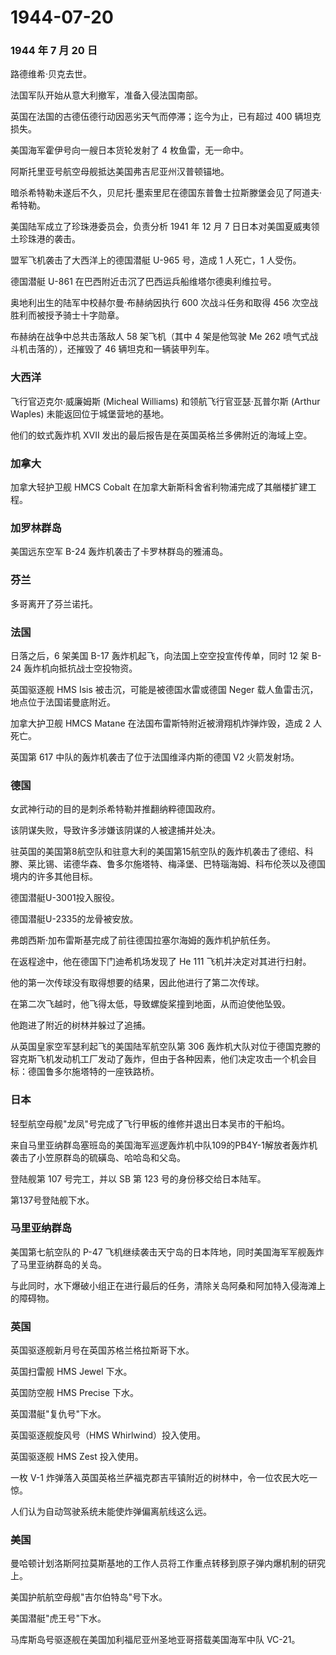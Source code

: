 # 1944-07-20

### 1944 年 7 月 20 日

路德维希·贝克去世。

法国军队开始从意大利撤军，准备入侵法国南部。

英国在法国的古德伍德行动因恶劣天气而停滞；迄今为止，已有超过 400
辆坦克损失。

美国海军霍伊号向一艘日本货轮发射了 4 枚鱼雷，无一命中。

阿斯托里亚号航空母舰抵达美国弗吉尼亚州汉普顿锚地。

暗杀希特勒未遂后不久，贝尼托·墨索里尼在德国东普鲁士拉斯滕堡会见了阿道夫·希特勒。

美国陆军成立了珍珠港委员会，负责分析 1941 年 12 月 7
日日本对美国夏威夷领土珍珠港的袭击。

盟军飞机袭击了大西洋上的德国潜艇 U-965 号，造成 1 人死亡，1 人受伤。

德国潜艇 U-861 在巴西附近击沉了巴西运兵船维塔尔德奥利维拉号。

奥地利出生的陆军中校赫尔曼·布赫纳因执行 600 次战斗任务和取得 456
次空战胜利而被授予骑士十字勋章。

布赫纳在战争中总共击落敌人 58 架飞机（其中 4 架是他驾驶 Me 262
喷气式战斗机击落的），还摧毁了 46 辆坦克和一辆装甲列车。

### 大西洋

飞行官迈克尔·威廉姆斯 (Micheal Williams) 和领航飞行官亚瑟·瓦普尔斯
(Arthur Waples) 未能返回位于城堡营地的基地。

他们的蚊式轰炸机 XVII 发出的最后报告是在英国英格兰多佛附近的海域上空。

### 加拿大

加拿大轻护卫舰 HMCS Cobalt
在加拿大新斯科舍省利物浦完成了其艏楼扩建工程。

### 加罗林群岛

美国远东空军 B-24 轰炸机袭击了卡罗林群岛的雅浦岛。

### 芬兰

多哥离开了芬兰诺托。

### 法国

日落之后，6 架美国 B-17 轰炸机起飞，向法国上空空投宣传传单，同时 12 架
B-24 轰炸机向抵抗战士空投物资。

英国驱逐舰 HMS Isis 被击沉，可能是被德国水雷或德国 Neger
载人鱼雷击沉，地点位于法国诺曼底附近。

加拿大护卫舰 HMCS Matane 在法国布雷斯特附近被滑翔机炸弹炸毁，造成 2
人死亡。

英国第 617 中队的轰炸机袭击了位于法国维泽内斯的德国 V2 火箭发射场。

### 德国

女武神行动的目的是刺杀希特勒并推翻纳粹德国政府。

该阴谋失败，导致许多涉嫌该阴谋的人被逮捕并处决。

驻英国的美国第8航空队和驻意大利的美国第15航空队的轰炸机袭击了德绍、科滕、莱比锡、诺德华森、鲁多尔施塔特、梅泽堡、巴特瑙海姆、科布伦茨以及德国境内的许多其他目标。

德国潜艇U-3001投入服役。

德国潜艇U-2335的龙骨被安放。

弗朗西斯·加布雷斯基完成了前往德国拉塞尔海姆的轰炸机护航任务。

在返程途中，他在德国下门迪希机场发现了 He 111 飞机并决定对其进行扫射。

他的第一次传球没有取得想要的结果，因此他进行了第二次传球。

在第二次飞越时，他飞得太低，导致螺旋桨撞到地面，从而迫使他坠毁。

他跑进了附近的树林并躲过了追捕。

从英国皇家空军瑟利起飞的美国陆军航空队第 306
轰炸机大队对位于德国克滕的容克斯飞机发动机工厂发动了轰炸，但由于各种因素，他们决定攻击一个机会目标：德国鲁多尔施塔特的一座铁路桥。

### 日本

轻型航空母舰"龙凤"号完成了飞行甲板的维修并退出日本吴市的干船坞。

来自马里亚纳群岛塞班岛的美国海军巡逻轰炸机中队109的PB4Y-1解放者轰炸机袭击了小笠原群岛的硫磺岛、哈哈岛和父岛。

登陆舰第 107 号完工，并以 SB 第 123 号的身份移交给日本陆军。

第137号登陆舰下水。

### 马里亚纳群岛

美国第七航空队的 P-47
飞机继续袭击天宁岛的日本阵地，同时美国海军军舰轰炸了马里亚纳群岛的关岛。

与此同时，水下爆破小组正在进行最后的任务，清除关岛阿桑和阿加特入侵海滩上的障碍物。

### 英国

英国驱逐舰新月号在英国苏格兰格拉斯哥下水。

英国扫雷舰 HMS Jewel 下水。

英国防空舰 HMS Precise 下水。

英国潜艇"复仇号"下水。

英国驱逐舰旋风号（HMS Whirlwind）投入使用。

英国驱逐舰 HMS Zest 投入使用。

一枚 V-1
炸弹落入英国英格兰萨福克郡吉平镇附近的树林中，令一位农民大吃一惊。

人们认为自动驾驶系统未能使炸弹偏离航线这么远。

### 美国

曼哈顿计划洛斯阿拉莫斯基地的工作人员将工作重点转移到原子弹内爆机制的研究上。

美国护航航空母舰"吉尔伯特岛"号下水。

美国潜艇"虎王号"下水。

马库斯岛号驱逐舰在美国加利福尼亚州圣地亚哥搭载美国海军中队 VC-21。